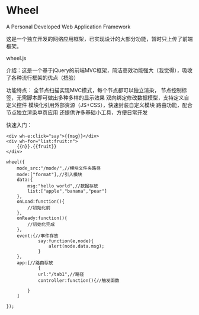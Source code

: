 # Wheel
A Personal Developed Web Application Framework


这是一个独立开发的网络应用框架，已实现设计的大部分功能，暂时只上传了前端框架。

wheel.js

介绍：这是一个基于jQuery的前端MVC框架，简洁高效功能强大（我觉得），吸收了各种流行框架的优点（捂脸）

功能特点：
全节点扫描实现MVC模式，每个节点都可以独立渲染，
节点控制标签，无需脚本即可做出多种多样的显示效果
双向绑定修改数据模型，支持定义自定义控件
模块化引用外部资源（JS+CSS），快速封装自定义模块
路由功能，配合节点独立渲染单页应用
还提供许多基础小工具，方便日常开发

快速入门：

```
<div wh-e:click="say">{{msg}}</div>
<div wh-for="list:fruit:n">
	{{n}}.{{fruit}}
</div>

wheel({
	mode_src:"/mode/",//模块文件夹路径
	mode:["format"],//引入模块
	data:{
		msg:"hello world",//数据存放
		list:["apple","banana","pear"]
	},
	onLoad:function(){  
		//初始化前
	},
	onReady:function(){  
		//初始化完成
	},
	event:{//事件存放
    		say:function(e,node){
      			alert(node.data.msg);
    		}
	},
	app:[//路由存放
    		{
			url:"/tab1",//路径
			controller:function(){//触发函数
        
		}
 	]
	
});
```





